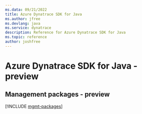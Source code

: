 ```yaml
---
ms.data: 09/21/2022
title: Azure Dynatrace SDK for Java
ms.author: jfree
ms.devlang: java
ms.service: dynatrace
description: Reference for Azure Dynatrace SDK for Java
ms.topic: reference
author: joshfree
---
```

# Azure Dynatrace SDK for Java - preview

## Management packages - preview
[!INCLUDE [mgmt-packages](dynatrace-mgmt-index.md)]